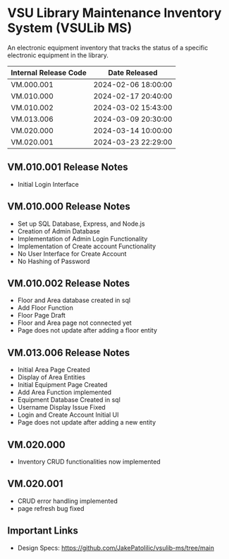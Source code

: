 # VSU Library Maintenance Inventory System (VSULib MS)
An electronic equipment inventory that tracks the status of a specific electronic equipment in the library.

| Internal Release Code |    Date Released    |
| --------------------- | ------------------- |
| VM.000.001            | 2024-02-06 18:00:00 |
| VM.010.000            | 2024-02-17 20:40:00 |
| VM.010.002            | 2024-03-02 15:43:00 |
| VM.013.006            | 2024-03-09 20:30:00 |
| VM.020.000            | 2024-03-14 10:00:00 |
| VM.020.001            | 2024-03-23 22:29:00 |

## VM.010.001 Release Notes
- Initial Login Interface

## VM.010.000 Release Notes
- Set up SQL Database, Express, and Node.js
- Creation of Admin Database
- Implementation of Admin Login Functionality
- Implementation of Create account Functionality
- No User Interface for Create Account
- No Hashing of Password

## VM.010.002 Release Notes
- Floor and Area database created in sql
- Add Floor Function
- Floor Page Draft
- Floor and Area page not connected yet
- Page does not update after adding a floor entity

## VM.013.006 Release Notes
- Initial Area Page Created
- Display of Area Entities
- Initial Equipment Page Created
- Add Area Function implemented
- Equipment Database Created in sql
- Username Display Issue Fixed
- Login and Create Account Initial UI
- Page does not update after adding a new entity

## VM.020.000
- Inventory CRUD functionalities now implemented

## VM.020.001
- CRUD error handling implemented
- page refresh bug fixed

## Important Links
- Design Specs: https://github.com/JakePatolilic/vsulib-ms/tree/main
